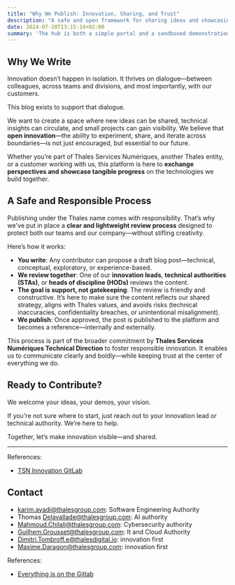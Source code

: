 ```yaml
---
title: "Why We Publish: Innovation, Sharing, and Trust"
description: "A safe and open framework for sharing ideas and showcasing innovation."
date: 2024-07-20T13:15:14+02:00
summary: 'The hub is both a simple portal and a sandboxed demonstration and working platform. This doc explains its architecture, and service level agreements'
---
```


## Why We Write

Innovation doesn’t happen in isolation. It thrives on dialogue—between colleagues, across teams and divisions, and most importantly, with our customers.

This blog exists to support that dialogue.

We want to create a space where new ideas can be shared, technical insights can circulate, and small projects can gain visibility. We believe that **open innovation**—the ability to experiment, share, and iterate across boundaries—is not just encouraged, but essential to our future.

Whether you’re part of Thales Services Numériques, another Thales entity, or a customer working with us, this platform is here to **exchange perspectives and showcase tangible progress** on the technologies we build together.

## A Safe and Responsible Process

Publishing under the Thales name comes with responsibility. That’s why we've put in place a **clear and lightweight review process** designed to protect both our teams and our company—without stifling creativity.

Here’s how it works:

- **You write**: Any contributor can propose a draft blog post—technical, conceptual, exploratory, or experience-based.
- **We review together**: One of our **innovation leads**, **technical authorities (STAs)**, or **heads of discipline (HODs)** reviews the content.
- **The goal is support, not gatekeeping**: The review is friendly and constructive. It’s here to make sure the content reflects our shared strategy, aligns with Thales values, and avoids risks (technical inaccuracies, confidentiality breaches, or unintentional misalignment).
- **We publish**: Once approved, the post is published to the platform and becomes a reference—internally and externally.

This process is part of the broader commitment by **Thales Services Numériques Technical Direction** to foster responsible innovation. It enables us to communicate clearly and boldly—while keeping trust at the center of everything we do.

## Ready to Contribute?

We welcome your ideas, your demos, your vision.

If you're not sure where to start, just reach out to your innovation lead or technical authority. We’re here to help.

Together, let’s make innovation visible—and shared.

---

References:

- [TSN Innovation GitLab](https://gitlab.thalesdigital.io/tsn/innovation)

## Contact

- karim.ayadi@thalesgroup.com: Software Engineering Authority
- Thomas Delavallade@thalesgroup.com: AI authority
- Mahmoud.Chilali@thalesgroup.com: Cybersecurity authority
- Guilhem.Grousset@thalesgroup.com: It and Cloud Authority
- Dimitri.Tombroff.e@thalesdigital.io: innovation first
- Maxime.Daragon@thalesgroup.com: innovation first

References:

- [Everything is on the Gitlab](https://gitlab.thalesdigital.io/tsn/innovation)